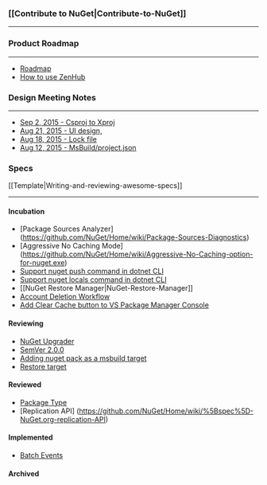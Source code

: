 ### [[Contribute to NuGet|Contribute-to-NuGet]]
***

### Product Roadmap
***

* [Roadmap](https://github.com/NuGet/Home/wiki/Roadmap)
* [How to use ZenHub](https://www.zenhub.io/)

### Design Meeting Notes
***
* [Sep 2, 2015 - Csproj to Xproj](https://github.com/NuGet/Home/wiki/Csproj-to-Xproj-reference-design-meeting-notes-September-2,-2015)
* [Aug 21, 2015 - UI design, ](https://github.com/NuGet/Home/wiki/NuGet-UI-design-meeting-notes-August-21,-2015)
* [Aug 18, 2015 - Lock file](https://github.com/NuGet/Home/wiki/Lock-file-design-meeting-notes---August-18,-2015)
* [Aug 12, 2015 - MsBuild/project.json](https://github.com/NuGet/Home/wiki/MsBuild---project.json---xunit-Design-meeting-notes-August,-12-2015)

### Specs

[[Template|Writing-and-reviewing-awesome-specs]]
***

#### Incubation 
* [Package Sources Analyzer] (https://github.com/NuGet/Home/wiki/Package-Sources-Diagnostics)
* [Aggressive No Caching Mode] (https://github.com/NuGet/Home/wiki/Aggressive-No-Caching-option-for-nuget.exe)
* [Support nuget push command in dotnet CLI](https://github.com/NuGet/Home/wiki/Support-nuget-push-scenarios-in-dotnet-CLI)
* [Support nuget locals command in dotnet CLI](https://github.com/NuGet/Home/wiki/Support-locals-command-in-dotnet-cli)
* [[NuGet Restore Manager|NuGet-Restore-Manager]]
* [Account Deletion Workflow](https://github.com/NuGet/Home/wiki/NuGet-Account-Deletion-Workflow)
* [Add Clear Cache button to VS Package Manager Console](https://github.com/NuGet/Home/wiki/Add-Clear-Cache-button-to-VS-Package-Manager-options)

#### Reviewing
* [NuGet Upgrader](https://github.com/NuGet/Home/wiki/NuGet-Upgrader:-Helping-to-move-to-NuGet-3.0)
* [SemVer 2.0.0](https://github.com/NuGet/Home/wiki/SemVer-2.0.0-support)
* [Adding nuget pack as a msbuild target](https://github.com/NuGet/Home/wiki/Adding-nuget-pack-as-a-msbuild-target)
* [Restore target](https://github.com/NuGet/Home/wiki/%5BSpec%5D-MSBuild-restore-target)

#### Reviewed
* [Package Type](https://github.com/NuGet/Home/wiki/Package-Type)
* [Replication API] (https://github.com/NuGet/Home/wiki/%5Bspec%5D-NuGet.org-replication-API)

#### Implemented
* [Batch Events](https://github.com/NuGet/Home/wiki/Batch-Events)

#### Archived
